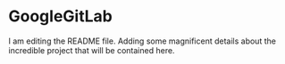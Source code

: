 # GoogleGitLab

I am editing the README file. Adding some magnificent details about the incredible project that will be contained here.
